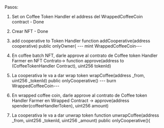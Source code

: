 Pasos:

1. Set on Coffee Token Handler el address del WrappedCoffeeCoin contract - Done
2. Crear NFT - Done
3. add cooperative to Token Handler
   function addCooperative(address cooperative) public onlyOwner{
   --- mint WrappedCoffeeCoin---

4. En coffee batch NFT, darle approve al contrato de Coffee token Handler
   Farmer en NFT Contrato-> function approve(address to (CoffeeTokenHandler Contract), uint256 tokenId)
   
5. La cooperativa le va a dar wrap token
   wrapCoffee(address \_from, uint256 \_tokenId) public onlyCooperative()
   --- burn WrappedCoffeeCoin---
   
6. En wrapped coffee coin, darle approve al contrato de Coffee token Handler
   Farmer en Wrapped Contract -> approve(address spender(coffeeHandlerToken), uint256 amount)
   
7. La cooperativa le va a dar unwrap token
   function unwrapCoffee(address \_from, uint256 \_tokenId, uint256 \_amount) public onlyCooperative(){
